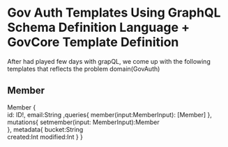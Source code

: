 # Gov Auth Templates Using GraphQL Schema Definition Language + GovCore Template Definition 

After had played  few days with grapQL, we come up with the following templates that reflects the problem domain(GovAuth) 

## Member

  Member {  
            id: ID!,
            email:String
            ,queries{ 
                member(input:MemberInput): [Member]
                    },
            mutations{
                setmember(input: MemberInput):Member            
                },
            metadata{
                bucket:String              
                created:Int
                modified:Int
            }
    }